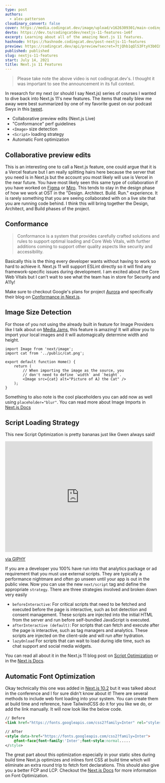 ```yaml
---
type: post
authors:
  - alex-patterson
cloudinary_convert: false
cover: https://media.codingcat.dev/image/upload/v1626309301/main-codingcatdev-photo/pmjyfh1yllkhhyb3emcg.png
devto: https://dev.to/codingcatdev/nextjs-11-features-1e6f
excerpt: Learning about all of the amazing Next.js 11 features.
hashnode: https://hashnode.codingcat.dev/post-nextjs-11-features
preview: https://codingcat.dev/api/preview?secret=7tjQhb1qQlS3FtyV3b0I&selectionType=post&selectionSlug=nextjs-11-features&_id=6204fafa942142ad97736d018ef4d1ab
published: published
slug: nextjs-11-features
start: July 14, 2021
title: Next.js 11 Features
---
```


> Please take note the above video is not codingcat.dev's. I thought it was important to see the announcement in its full context.

In research for my next (or should I say Next.js) series of courses I wanted to dive back into Next.js 11's new features. The items that really blew me away were best summarized by one of my favorite guest on our podcast Swyx in this [tweet](https://twitter.com/swyx/status/1404845602463043590).

- Collaborative preview edits (Next.js Live)
- "Conformance" perf guidelines
- `<Image>` size detection
- `<Script>` loading strategy
- Automatic Font optimization

## Collaborative preview edits

This is an interesting one to call a Next.js feature, one could argue that it is a Vercel feature but I am really splitting hairs here because the server that you need is in Next.js but the account you most likely will use is Vercel in the near future. You have most likely seen this same type of collaboration if you have worked on [Figma](https://www.figma.com/) or [Miro](https://miro.com/). This tends to stay in the design phase of how we work at OST in the "Design. Architect. Build. Run." experience. It is rarely something that you are seeing collaborated with on a live site that you are running code behind. I think this will bring together the Design, Architect, and Build phases of the project.

## Conformance

> Conformance is a system that provides carefully crafted solutions and rules to support optimal loading and Core Web Vitals, with further additions coming to support other quality aspects like security and accessibility.

Basically this is the thing every developer wants without having to work so hard to achieve it. Next.js 11 will support ESLint directly so it will find any framework-specific issues during development. I am excited about the Core Web Vitals but I can't wait to see what the team has in store for Security and A11y!

Make sure to checkout Google's plans for project [Aurora](https://web.dev/introducing-aurora/) and specifically their blog on [Conformance in Next.js](https://web.dev/conformance/#conformance-in-next.js).

## Image Size Detection

For those of you not using the already built in feature for Image Providers like I talk about on [Media Jams](https://mediajams.dev/post/Using-Cloud-Providers-with-nextimage), this feature is amazing! It will allow you to import your local images and it will automagically determine width and height.

```tsx
import Image from 'next/image';
import cat from '../public/cat.png';

export default function Home() {
	return (
		// When importing the image as the source, you
		// don't need to define `width` and `height`.
		<Image src={cat} alt="Picture of AJ the Cat" />
	);
}
```

Something to also note is the cool placeholders you can add now as well using `placeholder="blur"`. You can read more about Image Imports in [Next.js Docs](https://nextjs.org/docs/basic-features/image-optimization#image-imports)

## Script Loading Strategy

This new Script Optimization is pretty bananas just like Gwen always said!

<iframe src="https://giphy.com/embed/q1VYLPcIVNzH2" width="480" height="360" frameBorder="0" class="giphy-embed" allowFullScreen></iframe><p><a href="https://giphy.com/gifs/gwen-stefani-gif-bananas-q1VYLPcIVNzH2">via GIPHY</a></p>

If you are a developer you 100% have run into that analytics package or ad requirement that you must use external scripts. They are typically a performance nightmare and often go unseen until your app is out in the public view. Now you can use the new `next/script` tag and define the appropriate `strategy`. There are three strategies involved and broken down very easily

- `beforeInteractive`: For critical scripts that need to be fetched and executed before the page is interactive, such as bot detection and consent management. These scripts are injected into the initial HTML from the server and run before self-bundled JavaScript is executed.
- `afterInteractive (default)`: For scripts that can fetch and execute after the page is interactive, such as tag managers and analytics. These scripts are injected on the client-side and will run after hydration.
- `lazyOnload` For scripts that can wait to load during idle time, such as chat support and social media widgets.

You can read all about it in the Next.js 11 blog post on [Script Optimization](https://nextjs.org/blog/next-11#script-optimization) or in the [Next.js Docs](https://nextjs.org/docs/basic-features/script).

## Automatic Font Optimization

Okay technically this one was added in [Next.js 10.2](https://nextjs.org/blog/next-10-2#automatic-webfont-optimization) but it was talked about in the conference and I for sure didn't know about it! There are several methods to include web font loading into your system. You can create them at build time and reference, have TailwindCSS do it for you like we do, or add the link manually. It will now look like the below code.

```html
// Before
<link href="https://fonts.googleapis.com/css2?family=Inter" rel="stylesheet" />

// After
<style data-href="https://fonts.googleapis.com/css2?family=Inter">
	@font-face{font-family:'Inter';font-style:normal.....
</style>
```

The great part about this optimization especially in your static sites during build time Next.js optimizes and inlines font CSS at build time which will eliminate an extra round trip to fetch font declarations. This should also give you a better FCP and LCP. Checkout the [Next.js Docs](https://nextjs.org/docs/basic-features/font-optimization) for more information on Font Optimization.
